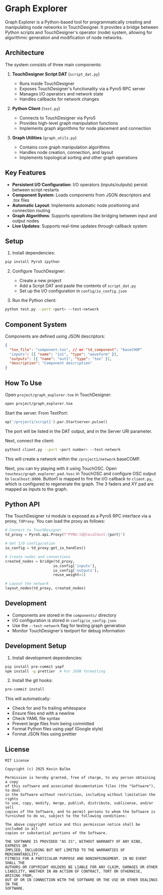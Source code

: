 # Graph Explorer

Graph Explorer is a Python-based tool for programmatically creating and
manipulating node networks in TouchDesigner. It provides a bridge between Python
scripts and TouchDesigner's operator (node) system, allowing for algorithmic
generation and modification of node networks.

## Architecture

The system consists of three main components:

1. **TouchDesigner Script DAT** (`script_dat.py`)

   - Runs inside TouchDesigner
   - Exposes TouchDesigner's functionality via a Pyro5 RPC server
   - Manages I/O operators and network state
   - Handles callbacks for network changes

2. **Python Client** (`test.py`)

   - Connects to TouchDesigner via Pyro5
   - Provides high-level graph manipulation functions
   - Implements graph algorithms for node placement and connection

3. **Graph Utilities** (`graph_utils.py`)
   - Contains core graph manipulation algorithms
   - Handles node creation, connection, and layout
   - Implements topological sorting and other graph operations

## Key Features

- **Persistent I/O Configuration**: I/O operators (inputs/outputs) persist
  between script restarts
- **Component System**: Loads components from JSON descriptors and .tox files
- **Automatic Layout**: Implements automatic node positioning and connection
  routing
- **Graph Algorithms**: Supports operations like bridging between input and
  output nodes
- **Live Updates**: Supports real-time updates through callback system

## Setup

1. Install dependencies:

```bash
pip install Pyro5 ipython
```

2. Configure TouchDesigner:

   - Create a new project
   - Add a Script DAT and paste the contents of `script_dat.py`
   - Set up the I/O configuration in `config/io_config.json`

3. Run the Python client:

```bash
python test.py --port <port> --test-network
```

## Component System

Components are defined using JSON descriptors:

```json
{
  "tox_file": "component.tox", // or "td_component": "baseCHOP"
  "inputs": [{ "name": "in1", "type": "waveform" }],
  "outputs": [{ "name": "out1", "type": "tex" }],
  "description": "Component description"
}
```

## How To Use

Open `project/graph_explorer.toe` in TouchDesigner:

```sh
open project/graph_explorer.toe
```

Start the server. From TextPort:

```python
op('/project1/script1').par.Startserver.pulse()
```

The port will be listed in the DAT output, and in the Server URI parameter.

Next, connect the client:

```sh
python3 client.py --port <port number> --test-network
```

This will create a network within the `/project1/network` baseCOMP.

Next, you can try playing with it using TouchOSC. Open `touchosc/graph_explorer_pad.tosc` in TouchOSC and configure OSC output to `localhost:8000`. Button1 is mapped to fire the I/O callback to `client.py`, which is configured to regenerate the graph. The 3 faders and XY pad are mapped as inputs to the graph.

## Python API

The TouchDesigner `td` module is exposed as a Pyro5 RPC interface via a proxy, `TdProxy`. You can load the proxy as follows:

```python
# Connect to TouchDesigner
td_proxy = Pyro5.api.Proxy(f"PYRO:td@localhost:{port}")

# Get I/O configuration
io_config = td_proxy.get_io_handles()

# Create nodes and connections
created_nodes = bridge(td_proxy,
                      io_config['inputs'],
                      io_config['outputs'],
                      reuse_weight=1)

# Layout the network
layout_nodes(td_proxy, created_nodes)
```

## Development

- Components are stored in the `components/` directory
- I/O configuration is stored in `config/io_config.json`
- Use the `--test-network` flag for testing graph generation
- Monitor TouchDesigner's textport for debug information

## Development Setup

1. Install development dependencies:
```bash
pip install pre-commit yapf
npm install -g prettier  # For JSON formatting
```

2. Install the git hooks:
```bash
pre-commit install
```

This will automatically:
- Check for and fix trailing whitespace
- Ensure files end with a newline
- Check YAML file syntax
- Prevent large files from being committed
- Format Python files using yapf (Google style)
- Format JSON files using prettier

## License

```
MIT License

Copyright (c) 2025 Kevin Balke

Permission is hereby granted, free of charge, to any person obtaining a copy
of this software and associated documentation files (the "Software"), to deal
in the Software without restriction, including without limitation the rights
to use, copy, modify, merge, publish, distribute, sublicense, and/or sell
copies of the Software, and to permit persons to whom the Software is
furnished to do so, subject to the following conditions:

The above copyright notice and this permission notice shall be included in all
copies or substantial portions of the Software.

THE SOFTWARE IS PROVIDED "AS IS", WITHOUT WARRANTY OF ANY KIND, EXPRESS OR
IMPLIED, INCLUDING BUT NOT LIMITED TO THE WARRANTIES OF MERCHANTABILITY,
FITNESS FOR A PARTICULAR PURPOSE AND NONINFRINGEMENT. IN NO EVENT SHALL THE
AUTHORS OR COPYRIGHT HOLDERS BE LIABLE FOR ANY CLAIM, DAMAGES OR OTHER
LIABILITY, WHETHER IN AN ACTION OF CONTRACT, TORT OR OTHERWISE, ARISING FROM,
OUT OF OR IN CONNECTION WITH THE SOFTWARE OR THE USE OR OTHER DEALINGS IN THE
SOFTWARE.
```
